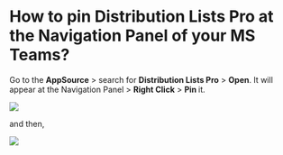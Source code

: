 # How to pin Distribution Lists Pro at the Navigation Panel of your MS Teams?

<p class="no-margin">Go to the <b>AppSource</b> &gt; search for <b>Distribution Lists Pro</b> &gt; <b>Open</b>. It will appear at the Navigation Panel &gt; <b>Right Click</b> &gt; <b>Pin </b>it.</p>
<p class="no-margin"></p>
<div class="intercom-container"><img src="/assets/img/teams-pro/image_171.png"></div><p class="no-margin">and then,</p>
<p class="no-margin"></p>
<div class="intercom-container"><img src="/assets/img/teams-pro/image_172.png"></div>

<Intercom />
<Hubspot />
<Clarity />
<GoogleAnalytics />

